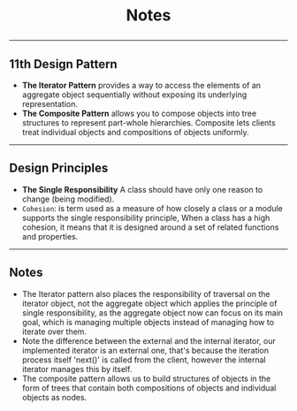 # <p align="center"> Notes </p>
***
## 11th Design Pattern
- **The Iterator Pattern** provides a way to access the elements of an aggregate object sequentially without
exposing its underlying representation.
- **The Composite Pattern** allows you to compose objects into tree structures to represent
part-whole hierarchies. Composite lets clients treat individual objects and compositions
of objects uniformly.

<hr>

## Design Principles
- **The Single Responsibility** A class should have only one reason to change (being modified).
- `Cohesion`: is term used as a measure of how closely a class or a module supports the single responsibility principle,
When a class has a high cohesion, it means that it is designed around a set of related functions and properties. 
<hr>

## Notes
- The Iterator pattern also places the responsibility of traversal
on the iterator object, not the aggregate object which applies the principle of single
responsibility, as the aggregate object now can focus on its main goal, which is
managing multiple objects instead of managing how to iterate over them.
- Note the difference between the external and the internal iterator, our implemented iterator is an external one, 
that's because the iteration process itself 'next()' is called from the client, however the internal iterator manages this 
by itself.
- The composite pattern allows us to build structures of objects in the form of trees that contain
both compositions of objects and individual objects as nodes. 